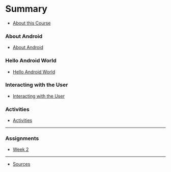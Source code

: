 # Summary

* [About this Course](README.md)

### About Android
* [About Android](about_android/readme.md)
<!-- * [Summary](about_android/summary.md) -->
<!-- * [Quiz](about_android/quiz.md) -->
<!-- * [Exercises](about_android/exercises.md) -->

### Hello Android World
* [Hello Android World](hello_android_world/readme.md)
<!-- * [Summary](hello_android_world/summary.md) -->
<!-- * [Quiz](hello_android_world/quiz.md) -->
<!-- * [Exercises](hello_android_world/exercises.md) -->

### Interacting with the User
* [Interacting with the User](interacting_with_user/readme.md)
<!-- * [Summary](hello_android_world/summary.md) -->
<!-- * [Quiz](hello_android_world/quiz.md) -->
<!-- * [Exercises](hello_android_world/exercises.md) -->

### Activities
* [Activities](activities/readme.md)
<!-- * [Summary](hello_android_world/summary.md) -->
<!-- * [Quiz](hello_android_world/quiz.md) -->
<!-- * [Exercises](hello_android_world/exercises.md) -->

<!-- ### Debugging -->
<!-- * [Debugging](debugging/readme.md) -->
<!-- * [Summary](debugging/summary.md) -->
<!-- * [Quiz](debugging/quiz.md) -->
<!-- * [Exercises](debugging/exercises.md) -->

<!-- ### The Build Process -->
<!-- * [The Build Process](the_build_process/readme.md) -->
<!-- * [Summary](debugging/summary.md) -->
<!-- * [Quiz](debugging/quiz.md) -->
<!-- * [Exercises](debugging/exercises.md) -->

----
### Assignments

<!-- * [Assignments](assignments/readme.md) -->
* [Week 2](assignments/week_2.md)

----

* [Sources](sources.md)
